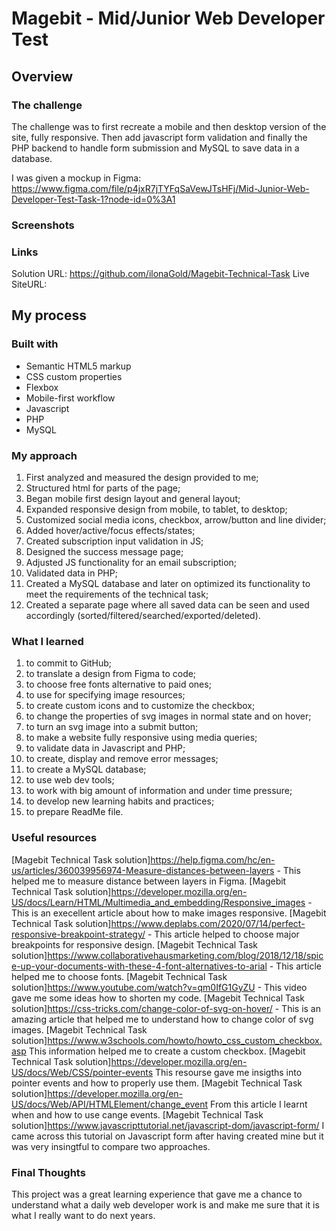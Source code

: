 # Magebit - Mid/Junior Web Developer Test

## Overview

### The challenge

The challenge was to first recreate a mobile and then desktop version of the site, fully responsive. Then add javascript form validation and finally the PHP backend to handle form submission and MySQL to save data in a database.

I was given a mockup in Figma: https://www.figma.com/file/p4jxR7jTYFqSaVewJTsHFj/Mid-Junior-Web-Developer-Test-Task-1?node-id=0%3A1

### Screenshots


### Links 

Solution URL: https://github.com/ilonaGold/Magebit-Technical-Task
Live SiteURL: 

## My process

### Built with

- Semantic HTML5 markup
- CSS custom properties
- Flexbox
- Mobile-first workflow
- Javascript
- PHP
- MySQL

### My approach

1) First analyzed and measured the design provided to me;
2) Structured html for parts of the page;
3) Began mobile first design layout and general layout;
4) Expanded responsive design from mobile, to tablet, to desktop;
5) Customized social media icons, checkbox, arrow/button and line divider; 
6) Added hover/active/focus effects/states;
7) Created subscription input validation in JS;
8) Designed the success message page;
9) Adjusted JS functionality for an email subscription;
10) Validated data in PHP;
11) Created a MySQL database and later on optimized its functionality to meet the requirements of the technical task;
12) Created a separate page where all saved data can be seen and used accordingly (sorted/filtered/searched/exported/deleted).

### What I learned

1) to commit to GitHub;
2) to translate a design from Figma to code; 
3) to choose free fonts alternative to paid ones;
4) to use <picture> for specifying image resources;
5) to create custom icons and to customize the checkbox;
6) to change the properties of svg images in normal state and on hover;
7) to turn an svg image into a submit button;
8) to make a website fully responsive using media queries;
9) to validate data in Javascript and PHP;
10) to create, display and remove error messages;
11) to create a MySQL database;
12) to use web dev tools;
13) to work with big amount of information and under time pressure;
14) to develop new learning habits and practices;
15) to prepare ReadMe file.

### Useful resources

[Magebit Technical Task solution]https://help.figma.com/hc/en-us/articles/360039956974-Measure-distances-between-layers - This helped me to measure distance between layers in Figma.
[Magebit Technical Task solution]https://developer.mozilla.org/en-US/docs/Learn/HTML/Multimedia_and_embedding/Responsive_images - This is an execellent article about how to make images responsive.
[Magebit Technical Task solution]https://www.deplabs.com/2020/07/14/perfect-responsive-breakpoint-strategy/ - This article helped to choose major breakpoints for responsive design.
[Magebit Technical Task solution]https://www.collaborativehausmarketing.com/blog/2018/12/18/spice-up-your-documents-with-these-4-font-alternatives-to-arial - This article helped me to choose fonts. 
[Magebit Technical Task solution]https://www.youtube.com/watch?v=qm0IfG1GyZU - This video gave me some ideas how to shorten my code.
[Magebit Technical Task solution]https://css-tricks.com/change-color-of-svg-on-hover/ - This is an amazing article that helped me to understand how to change color of svg images.
[Magebit Technical Task solution]https://www.w3schools.com/howto/howto_css_custom_checkbox.asp This information helped me to create a custom checkbox.
[Magebit Technical Task solution]https://developer.mozilla.org/en-US/docs/Web/CSS/pointer-events This resourse gave me insigths into pointer events and how to properly use them.
[Magebit Technical Task solution]https://developer.mozilla.org/en-US/docs/Web/API/HTMLElement/change_event From this article I learnt when and how to use cange events.
[Magebit Technical Task solution]https://www.javascripttutorial.net/javascript-dom/javascript-form/ I came across this tutorial on Javascript form after having created mine but it was very insingtful to compare two approaches.

### Final Thoughts

This project was a great learning experience that gave me a chance to understand what a daily web developer work is and make me sure that it is what I really want to do next years.

